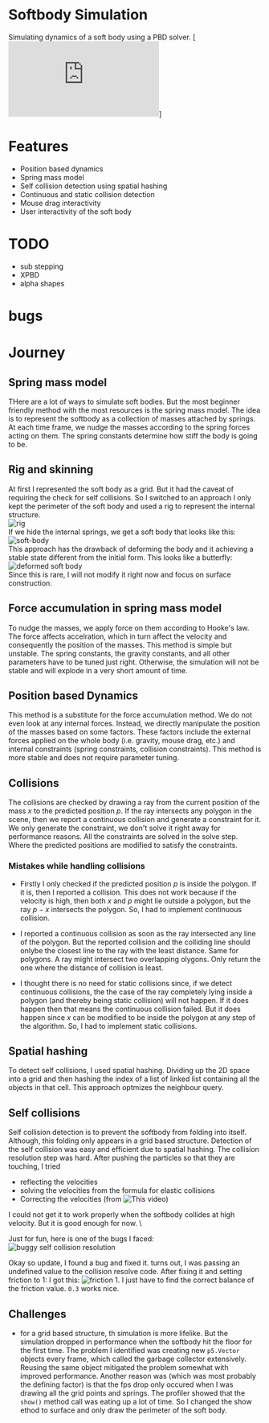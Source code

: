 # Softbody Simulation
Simulating dynamics of a soft body using  a PBD solver. [![paper Muller et al. (2006)](https://matthias-research.github.io/pages/publications/posBasedDyn.pdf)]
# Features
- Position based dynamics
- Spring mass model
- Self collision detection using spatial hashing
- Continuous and static collision detection
- Mouse drag interactivity
- User interactivity of the soft body

# TODO
- sub stepping
- XPBD
- alpha shapes

# bugs

# Journey
## Spring mass model
THere are a lot of ways to simulate soft bodies. But the most beginner friendly method with the most resources is the spring mass model. The idea is to represent the softbody as a collection of masses attached by springs. At each time frame, we nudge the masses according to the spring forces acting on them. The spring constants determine how stiff the body is going to be.

## Rig and skinning
At first I represented the soft body as a grid. But it had the caveat of requiring the check for self collisions. So I switched to an approach I only kept the perimeter of the soft body and used a rig to represent the internal structure. \
![rig](./assets/img/softbody-rig.jpg) \
If we hide the internal springs, we get a soft body that looks like this: \
![soft-body](./assets/img/softbody-point-mass.jpg) \
This approach has the drawback of deforming the body and it achieving a stable state different from the initial form. This looks like a butterfly: \
![deformed soft body](./assets/img/upside-down-butterfly.jpg) \
Since this is rare, I will not modify it right now and focus on surface construction.

## Force accumulation in spring mass model
To nudge the masses, we apply force on them according to Hooke's law. The force affects accelration, which in turn affect the velocity and consequently the position of the masses. This method is simple but unstable. The spring constants, the gravity constants, and all other parameters have to be tuned just right. Otherwise, the simulation will not be stable and will explode in a very short amount of time.

## Position based Dynamics
This method is a substitute for the force accumulation method. We do not even look at any internal forces. Instead, we directly manipulate the position of the masses based on some factors. These factors include the external forces applied on the whole body (i.e. gravity, mouse drag, etc.) and internal constraints (spring constraints, collision constraints). This method is more stable and does not require parameter tuning.

## Collisions
The collisions are checked by drawing a ray from the current position of the mass $x$ to the predicted position $p$. If the ray intersects any polygon in the scene, then we report a continuous collision and generate a constraint for it. We only generate the constraint, we don't solve it right away for performance reasons. All the constraints are solved in the solve step. Where the predicted positions are modified to satisfy the constraints. 

### Mistakes while handling collisions
- Firstly I only checked if the predicted position $p$ is inside the polygon. If it is, then I reported a collision. This does not work because if the velocity is high, then both $x$ and $p$ might lie outside a polygon, but the ray $p-x$ intersects the polygon. So, I had to implement continuous collision.

- I reported a continuous collision as soon as the ray intersected any line of the polygon. But the reported collision and the colliding line should onlybe the closest line to the ray with the least distance. Same for polygons. A ray might intersect two overlapping olygons. Only return the one where the distance of collision is least.

- I thought there is no need for static collisions since, if we detect continuous collisions, the the case of the ray completely lying inside a polygon (and thereby being static collision) will not happen. If it does happen then that means the continuous collision failed. But it does happen since $x$ can be modified to be inside the polygon at any step of the algorithm. So, I had to implement static collisions.

## Spatial hashing
To detect self collisions, I used spatial hashing. Dividing up the 2D space into a grid and then hashing the index of a list of linked list containing all the objects in that cell. This approach optmizes the neighbour query.

## Self collisions
Self collision detection is to prevent the softbody from folding into itself. Although, this folding only appears in a grid based structure. Detection of the self collision was easy and efficient due to spatial hashing. The collision resolution step was hard. After pushing the particles so that they are touching, I tried
- reflecting the velocities 
- solving the velocities from the formula for elastic collisions
- Correcting the velocities (from ![This video](https://www.youtube.com/watch?v=XY3dLpgOk4Q))

I could not get it to work properly when the softbody collides at high velocity. But it is good enough for now. \

Just for fun, here is one of the bugs I faced:\
![buggy self collision resolution](./assets/gif/self-collision-fail-1.gif)

Okay so update, I found a bug and fixed it. turns out, I was passing an undefined value to the collision resolve code. After fixing it and setting friction to 1: I got this:
![friction 1](./assets/gif/self%20colision%20bug%20fix%20friction%201.gif). I just have to find the correct balance of the friction value. `0.3` works nice.

## Challenges
- for a grid based structure, th simulation is more lifelike. But the simulation dropped in performance when the softbody hit the floor for the first time. The problem I identified was creating new `p5.Vector` objects every frame, which called the garbage collector extensively. Reusing the same object mitigated the problem somewhat with improved performance. Another reason was (which was most probably the defining factor) is that the fps drop only occured when I was drawing all the grid points and springs. The profiler showed that the `show()` method call was eating up a lot of time. So I changed the show ethod to surface and only draw the perimeter of the soft body.  



